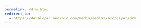 ```yaml
---
permalink: /drm.html
redirect_to:
  - https://developer.android.com/media/media3/exoplayer/drm
---
```

